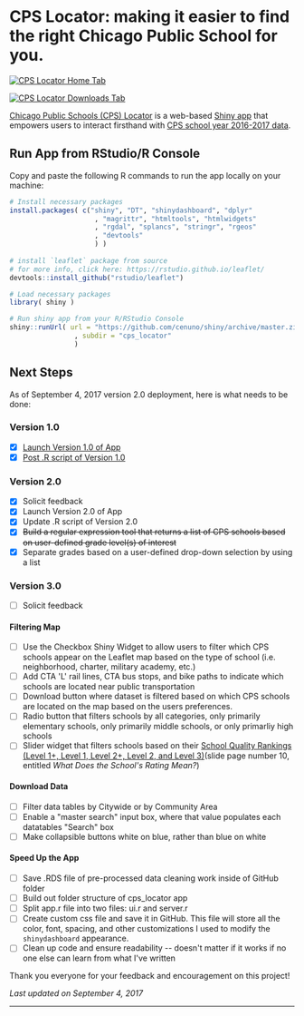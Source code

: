 # CPS Locator: making it easier to find the right Chicago Public School for you. 

[![CPS Locator Home Tab](https://github.com/cenuno/shiny/raw/master/Images/cps_locator_v2.png)](https://cenuno.shinyapps.io/cps_locator/)

[![CPS Locator Downloads Tab](https://github.com/cenuno/shiny/raw/master/Images/cps_locator_Downloads_v2.png)](https://cenuno.shinyapps.io/cps_locator/)

[Chicago Public Schools (CPS) Locator](https://cenuno.shinyapps.io/cps_locator/) is a web-based [Shiny app](https://shiny.rstudio.com/) that empowers users to interact firsthand with [CPS school year 2016-2017 data](https://data.cityofchicago.org/Education/Chicago-Public-Schools-School-Profile-Information-/8i6r-et8s).

## Run App from RStudio/R Console

Copy and paste the following R commands to run the app locally on your machine:

```R
# Install necessary packages
install.packages( c("shiny", "DT", "shinydashboard", "dplyr"
                     , "magrittr", "htmltools", "htmlwidgets"
                     , "rgdal", "splancs", "stringr", "rgeos" 
                     , "devtools"
                     ) )
                     
# install `leaflet` package from source
# for more info, click here: https://rstudio.github.io/leaflet/
devtools::install_github("rstudio/leaflet")

# Load necessary packages
library( shiny )

# Run shiny app from your R/RStudio Console
shiny::runUrl( url = "https://github.com/cenuno/shiny/archive/master.zip"
                , subdir = "cps_locator"
                )
```

## Next Steps

As of September 4, 2017 version 2.0 deployment, here is what needs to be done:

### Version 1.0
- [x] [Launch Version 1.0 of App](https://cenuno.shinyapps.io/cps_locator/)
- [x] [Post .R script of Version 1.0](https://github.com/cenuno/shiny/blob/master/cps_locator/app.R)

### Version 2.0
- [x] Solicit feedback
- [x] Launch Version 2.0 of App
- [x] Update .R script of Version 2.0
- [x] ~~Build a regular expression tool that returns a list of CPS schools based on user-defined grade level(s) of interest~~
- [x] Separate grades based on a user-defined drop-down selection by using a list

### Version 3.0
- [ ] Solicit feedback

#### Filtering Map
- [ ] Use the Checkbox Shiny Widget to allow users to filter which CPS schools appear on the Leaflet map based on the type of school (i.e. neighborhood, charter, military academy, etc.)
- [ ] Add CTA 'L' rail lines, CTA bus stops, and bike paths to indicate which schools are located near public transportation
- [ ] Download button where dataset is filtered based on which CPS schools are located on the map based on the users preferences.
- [ ] Radio button that filters schools by all categories, only primarily elementary schools, only primarily middle schools, or only primarliy high schools
- [ ] Slider widget that filters schools based on their [School Quality Rankings (Level 1+, Level 1, Level 2+, Level 2, and Level 3)](http://cps.edu/Performance/Documents/SQRP_Introduction.pdf)(slide page number 10, entitled *What Does the School's Rating Mean?*)

#### Download Data 
- [ ] Filter data tables by Citywide or by Community Area
- [ ] Enable a "master search" input box, where that value populates each datatables "Search" box
- [ ] Make collapsible buttons white on blue, rather than blue on white

#### Speed Up the App
- [ ] Save .RDS file of pre-processed data cleaning work inside of GitHub folder
- [ ] Build out folder structure of cps_locator app
- [ ] Split app.r file into two files: ui.r and server.r
- [ ] Create custom css file and save it in GitHub. This file will store all the color, font, spacing, and other customizations I used to modify the `shinydashboard` appearance.
- [ ] Clean up code and ensure readability -- doesn't matter if it works if no one else can learn from what I've written

Thank you everyone for your feedback and encouragement on this project!

*Last updated on September 4, 2017*

*****************
